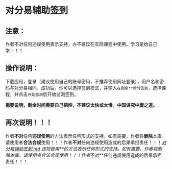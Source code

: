 # 对分易辅助签到 

## 注意： 

作者不对任何违规使用表示支持，亦不建议在实际课程中使用。学习是给自己学！！！ 

## 操作说明： 

下载应用，登录（建议使用自己的账号密码，不推荐使用网址登录），用户名和密码与对分易相同。成功后，你可以选择签到模式，并输入`在剩余**秒时签到`，选择课程，并点击`开始监测`后开始监测签到。 

**需要说明，剩余时间需要自己把控，不建议太快或太慢。中国讲究中庸之道。** 

## 再次说明！！！ 

作者**不对**任何**违规使用**的方法表示任何形式的支持。如有需要，作者将**删除**本库。请使用者**合法合规**使用！！！作者**不对**任何违规使用造成的后果承担责任！！！*[对分易辅助签到.md](https://github.com/user-attachments/files/19572624/default.md)
违规使用**的方法表示任何形式的支持。如有需要，作者将删除本库。请使用者合法合规使用！！！作者*不对**任何违规使用造成的后果承担责任！！！
